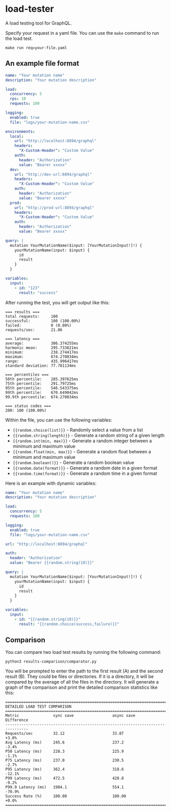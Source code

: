 # load-tester

A load testing tool for GraphQL.

Specify your request in a yaml file. You can use the `make` command to run the load test.

```
make run req=your-file.yaml
```


## An example file format
```.yaml
name: "Your mutation name"
description: "Your mutation description"

load:
  concurrency: 5 
  rps: 10
  requests: 100 

logging:
  enabled: true
  file: "logs/your-mutation-name.csv"

environments:
  local:
    url: "http://localhost:8894/graphql"
    headers:
      "X-Custom-Header": "Custom Value"
    auth:
      header: "Authorization"
      value: "Bearer xxxxx"
  dev:
    url: "http://dev-url:8894/graphql"
    headers:
      "X-Custom-Header": "Custom Value"
    auth:
      header: "Authorization"
      value: "Bearer xxxxx"
  prod:
    url: "http://prod-url:8894/graphql"
    headers:
      "X-Custom-Header": "Custom Value"
    auth:
      header: "Authorization"
      value: "Bearer xxxxx"

query: |
  mutation YourMutationName($input: [YourMutationInput!]!) {
    yourMutationName(input: $input) {
      id
      result
    }
  }

variables:
  input:
    - id: "123"
      result: "success"
```

After running the test, you will get output like this:
```
=== results ===
total requests:     100
successful:         100 (100.00%)
failed:             0 (0.00%)
requests/sec:       21.86

=== latency ===
average:            306.374255ms
harmonic mean:      295.733821ms
minimum:            238.274417ms
maximum:            674.270834ms
range:              435.996417ms
standard deviation: 77.781134ms

=== percentiles ===
50th percentile:    285.397625ms
75th percentile:    291.79725ms
95th percentile:    546.543375ms
99th percentile:    670.649042ms
99.9th percentile:  674.270834ms

=== status codes ===
200: 100 (100.00%)
```

Within the file, you can use the following variables:

- `{{random.choice(list)}}` - Randomly select a value from a list
- `{{random.string(length)}}` - Generate a random string of a given length
- `{{random.int(min, max)}}` - Generate a random integer between a minimum and maximum value
- `{{random.float(min, max)}}` - Generate a random float between a minimum and maximum value
- `{{random.boolean()}}` - Generate a random boolean value
- `{{random.date(format)}}` - Generate a random date in a given format
- `{{random.time(format)}}` - Generate a random time in a given format

Here is an example with dynamic variables:
```.yaml
name: "Your mutation name"
description: "Your mutation description"

load:
  concurrency: 5 
  requests: 100 

logging:
  enabled: true
  file: "logs/your-mutation-name.csv"

url: "http://localhost:8894/graphql"

auth:
  header: "Authorization"
  value: "Bearer {{random.string(10)}}"

query: |
  mutation YourMutationName($input: [YourMutationInput!]!) {
    yourMutationName(input: $input) {
      id
      result
    }
  }

variables:
  input:
    - id: "{{random.string(10)}}"
      result: "{{random.choice(success,failure)}}"
```

## Comparison

You can compare two load test results by running the following command:
```
python3 results-comparison/comparator.py
```
You will be prompted to enter the path to the first result (A) and the second result (B). They could be files or directories. If it is a directory, it will be compared by the average of all the files in the directory.
It will generate a graph of the comparison and print the detailed comparison statistics like this:
```
================================================================================
DETAILED LOAD TEST COMPARISON
================================================================================
Metric               sync save                 async save                Difference
--------------------------------------------------------------------------------
Requests/sec         32.12                     33.07                     +3.0%
Avg Latency (ms)     245.6                     237.2                     -3.4%
P50 Latency (ms)     228.3                     225.9                     -1.1%
P75 Latency (ms)     237.0                     230.5                     -2.7%
P95 Latency (ms)     362.4                     318.6                     -12.1%
P99 Latency (ms)     472.5                     428.8                     -9.2%
P99.9 Latency (ms)   1904.1                    554.1                     -70.9%
Success Rate (%)     100.00                    100.00                    +0.0%
================================================================================
```
